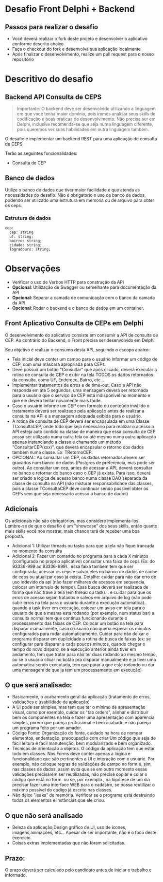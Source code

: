# Desafio Front Delphi + Backend

## Passos para realizar o desafio

- Você deverá realizar o fork deste projeto e desenvolver o aplicativo conforme descrito abaixo
- Faça o checkout do fork e desenvolva sua aplicação localmente
- Após finalizar o desenvolvimento, realize um pull request para o nosso repositório

# Descritivo do desafio

## Backend API Consulta de CEPS

> Importante: O backend deve ser desenvolvido utilizando a linguagem em que voce tenha maior domínio, pois iremos analisar seus skills de codificação e boas praticas de desenvolvimento.
> Não precisa ser em Delphi, inclusive recomenda-se que seja numa linguagem diferente, pois queremos ver suas habilidades em outra linguagem também.

O desafio é implementar um backend REST para uma aplicação de consulta de CEPS.

Terão as seguintes funcionalidades:
  
  - Consulta de CEP

## Banco de dados
Utilize o banco de dados que tiver maior facilidade e que atenda as necessidades do desafio. Não é obrigatório o uso de banco de dados, podendo ser utilizado uma estrutura em memoria ou de arquivo para obter os ceps.

### Estrutura de dados

  ```
  cep:
    cep: string
    uf: string;
    bairro: string;
    cidade: string;
    logradouro: string;    
  ```


# Observações
- Verificar o uso de Verbos HTTP para construção da API
- **Opcional**: Utilização de Swagger ou semelhante para documentação da API
- **Opcional**: Separar a camada de comunicação com o banco da camada da API
- **Opcional**: Rodar o backend e o banco de dados em um container.

## Front Aplicativo Consulta de CEPs em Delphi

O desenvolvimento do aplicativo consiste em consumir a API de consulta de CEP. Ao contrário do Backend, o Front precisa ser desenvolvido em Delphi.

Seu objetivo é realizar o consumo desta API, seguindo o escopo abaixo:

- Tela inicial deve conter um campo para o usuário informar um código de CEP, com uma máscara apropriada para CEPs.
- Deve possuir um botão "Consultar" que após clicado, deverá executar a rotina de consulta de CEP e exibir na tela TODOS os dados retornados da consulta, como UF, Endereço, Bairro, etc...
- Implementar tratamentos de erros e de time-out. Caso a API não responda em até 5 segundos, uma mensagem deverá ser retornada para o usuário que o serviço de CEP está indisponível no momento e que ele deverá tentar novamente mais tarde. 
- Caso o usuário informe um CEP com formato ou conteúdo inválido o tratamento deverá ser realizado pela aplicação antes de realizar a consulta na API e a mensagem adequada exibida para o usuário.
- A rotina de consulta de CEP deverá ser encapsulada em uma Classe TConsultaCEP, onde tudo que seja necessário para realizar o acesso a API esteja auto contido na classe de maneira que essa consulta de CEP possa ser utilizada numa outra tela ou até mesmo numa outra aplicação apenas instanciando a classe e chamando um método "ConsultarCEP(xxx)", que deverá encapsular o retorno dos dados também numa classe. Ex: TRetornoCEP.
- OPCIONAL: Ao consultar um CEP, os dados retornados devem ser gravados num banco de dados (Postgres de preferencia, mas pode ser outro). Ao consultar um cep, antes de acessar a API, deverá consultar no banco e retornar do banco caso o CEP já exista. Para isso, deverá ser criado a logica de acesso banco numa classe DAO separada da classe de consulta na API (não misturar responsabilidade das classes, pois a classe TConsultaCEP deve continuar sendo possivel obter os CEPs sem que seja necessario acesso a banco de dados)

## Adicionais 

Os adicionais não são obrigatórios, mas considere implementa-los. Lembre-se de que o desafio é um "showcase" dos seus skills, então quanto mais skills você nos mostrar, mais chance terá de receber uma boa proposta.

- Adicional 1: Utilizar threads ou tasks para que a tela não fique trancada no momento da consulta
- Adicional 2: Fazer um comando no programa para a cada X minutos (configurado no proprio aplicativo) consultar uma faixa de ceps (Ex: do 93336-999 ao 93336-999).. essa faixa tambem tem que ser configurada, acessar os ceps e salvar eles no banco de dados de cache de ceps ou atualizar caso já exista.  Detalhe: cuidar para não dar erro de uso indevido da api (não fazer milhares de acessos em sequencia, colocar um intervalo de tempo). Essa busca deverá ser realizada de forma que não trave a tela (em thread ou task)... e cuidar para que os erros de acesso sejam tratados e salvos em arquivo de log (não pode subir erros na tela para o usuario durante a execução automatica).. quando a task tiver em execução, colocar um aviso em tela para o usuario de que a mesma está rodando (por exemplo, num status bar) a consulta normal tem que continua funcionando durante o processamento das faixas de CEP. Colocar um botão na tela para disparar manualmente, caso o usuario não queria esperar os minutos configurados para rodar automaticamente. Cuidar para não deixar o programa disparar em duplicidade a rotina de busca de faixas (ex: se configurar para disparar a cada poucos minutos, quando chegar o tempo do novo disparo, se a execução anterior ainda tiver em andamento, tem que tratar para não ter duas rodando ao mesmo tempo, ou se o usuario clicar no botão pra disparar manualmente e ja tiver uma automatica sendo executada, tem que parar a que esta rodando ou dar uma mensagem de que ja tem um processamento em execução)


## O que será analisado:
- Basicamente, o acabamento geral da aplicação (tratamento de erros, validações e usabilidade da aplicação)
- A UI pode ser simples, mas tem que ter o mínimo de apresentação visual, como por exemplo, cuidar os "tab orders", 
  alinhar e distribuir bem os componentes na tela e fazer uma apresentação com aparência simples, porém que pareça profissional e 
  bem acabado e não pareça um programa feito por um amador.
- Código Fonte: Organização do fonte, cuidado na hora de nomear elementos, endentação, preocupação com criar 
  Um código que seja de fácil leitura e fácil manutenção, bem modularizado e bem organizado.
- Técnicas de orientação a objetos. O código da aplicação tem que estar todo em classes. Nos Forms deve conter 
  apenas a lógica e funcionalidade que são pertinentes a UI e interação com o usuário. Por exemplo, não coloque regras 
  de validações de campo no form e, sim, nas classes de dados, assim evita que se em outro momento essas validações 
  precisarem ser reutilizadas, não precise copiar e colar o código que está no form. ou se, por exemplo , na hipótese de um dia precisar fazer 
  uma interface WEB para o cadastro, se possa reutilizar o máximo possível do código já escrito nas classes. 
- Não deixe "leaks" de memória. Verificar se o programa está destruindo todos os elementos e instâncias que ele criou.​


## O que não será analisado
- Beleza da aplicação,Design gráfico de UI, uso de ícones, imagens,animações, etc... Apesar de ser importante, não é o foco deste exercício.
- Coisas extras implementadas que não foram solicitadas.
  
## Prazo: 
O prazo deverá ser calculado pelo candidato antes de iniciar o trabalho e informado.
